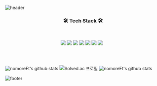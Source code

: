 ![header](https://capsule-render.vercel.app/api?type=waving&color=gradient&height=200&section=header&text=nomoreFt%20&fontSize=90)

<h3 align="center"><b>🛠 Tech Stack 🛠</b></h3>
</br>
<p align="center">
 <img src="https://img.shields.io/badge/Go-00599C?style=flat&logo=Go&logoColor=1EDDFF"/>
 <img src="https://img.shields.io/badge/Java-black?style=flat&logo=Java&logoColor=FF0000"/>
 <img src="https://img.shields.io/badge/JavaScript-F7DF1E?style=flat&logo=JavaScript&logoColor=white"/>
 <img src="https://img.shields.io/badge/SpringBoot-47A248?style=flat&logo=Spring Boot&logoColor=#1EDDFF"/>
 <img src="https://img.shields.io/badge/Docker-00599C?style=flat&logo=Docker&logoColor=#1EDDFF"/>
 <img src="https://img.shields.io/badge/Kubernetes-00599C?style=flat&logo=Kubernetes&logoColor=8B4513"/>
 <img src="https://img.shields.io/badge/MySQL-4479A1?style=flat-square&logo=MySQL&logoColor=white"/></a> &nbsp 
 
                   
</p>
<br>
<br>

![nomoreFt's github stats](https://github-readme-stats.vercel.app/api?username=nomoreFt&show_icons=true)
![Solved.ac 프로필](http://mazassumnida.wtf/api/v2/generate_badge?boj=hy2wo2)
![nomoreFt's github stats](https://github-readme-stats.vercel.app/api/top-langs/?username=nomoreFt&show_icons=true&hide_border=true&title_color=004386&icon_color=004386&layout=compact)


![footer](https://capsule-render.vercel.app/api?type=soft&color=gradient&height=30&section=header&text=&fontSize=90)

<!--
**nomoreFt/nomoreFt** is a ✨ _special_ ✨ repository because its `README.md` (this file) appears on your GitHub profile.

Here are some ideas to get you started:

- 🔭 I’m currently working on ...
- 🌱 I’m currently learning ...
- 👯 I’m looking to collaborate on ...
- 🤔 I’m looking for help with ...
- 💬 Ask me about ...
- 📫 How to reach me: ...
- 😄 Pronouns: ...
- ⚡ Fun fact: ...
-->
